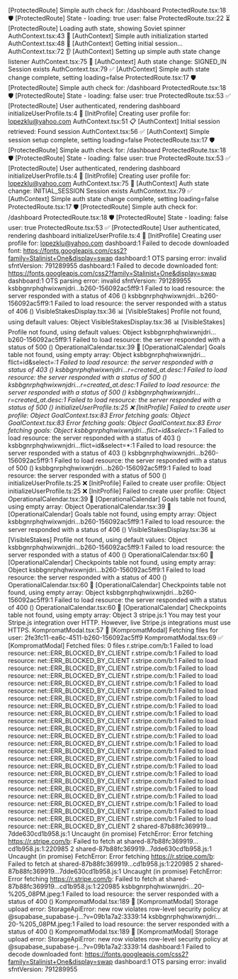 [ProtectedRoute] Simple auth check for: /dashboard
ProtectedRoute.tsx:18
🛡️ [ProtectedRoute] State - loading: true user: false
ProtectedRoute.tsx:22
⏳ [ProtectedRoute] Loading auth state, showing Soviet spinner
AuthContext.tsx:43
🚀 [AuthContext] Simple auth initialization started
AuthContext.tsx:48
🔄 [AuthContext] Getting initial session...
AuthContext.tsx:72
👂 [AuthContext] Setting up simple auth state change listener
AuthContext.tsx:75
🔄 [AuthContext] Auth state change: SIGNED_IN Session exists
AuthContext.tsx:79
✅ [AuthContext] Simple auth state change complete, setting loading=false
ProtectedRoute.tsx:17
🛡️ [ProtectedRoute] Simple auth check for: /dashboard
ProtectedRoute.tsx:18
🛡️ [ProtectedRoute] State - loading: false user: true
ProtectedRoute.tsx:53
✅ [ProtectedRoute] User authenticated, rendering dashboard
initializeUserProfile.ts:4
🔧 [InitProfile] Creating user profile for: lopezklu@yahoo.com
AuthContext.tsx:51
📋 [AuthContext] Initial session retrieved: Found session
AuthContext.tsx:56
✅ [AuthContext] Simple session setup complete, setting loading=false
ProtectedRoute.tsx:17
🛡️ [ProtectedRoute] Simple auth check for: /dashboard
ProtectedRoute.tsx:18
🛡️ [ProtectedRoute] State - loading: false user: true
ProtectedRoute.tsx:53
✅ [ProtectedRoute] User authenticated, rendering dashboard
initializeUserProfile.ts:4
🔧 [InitProfile] Creating user profile for: lopezklu@yahoo.com
AuthContext.tsx:75
🔄 [AuthContext] Auth state change: INITIAL_SESSION Session exists
AuthContext.tsx:79
✅ [AuthContext] Simple auth state change complete, setting loading=false
ProtectedRoute.tsx:17
🛡️ [ProtectedRoute] Simple auth check for: /dashboard
ProtectedRoute.tsx:18
🛡️ [ProtectedRoute] State - loading: false user: true
ProtectedRoute.tsx:53
✅ [ProtectedRoute] User authenticated, rendering dashboard
initializeUserProfile.ts:4
🔧 [InitProfile] Creating user profile for: lopezklu@yahoo.com
dashboard:1
Failed to decode downloaded font: https://fonts.googleapis.com/css2?family=Stalinist+One&display=swap
dashboard:1
OTS parsing error: invalid sfntVersion: 791289955
dashboard:1
Failed to decode downloaded font: https://fonts.googleapis.com/css2?family=Stalinist+One&display=swap
dashboard:1
OTS parsing error: invalid sfntVersion: 791289955
ksbbgnrphqhwixwnjdri…b260-156092ac5ff9:1
Failed to load resource: the server responded with a status of 406 ()
ksbbgnrphqhwixwnjdri…b260-156092ac5ff9:1
Failed to load resource: the server responded with a status of 406 ()
VisibleStakesDisplay.tsx:36
📊 [VisibleStakes] Profile not found, using default values:
Object
VisibleStakesDisplay.tsx:36
📊 [VisibleStakes] Profile not found, using default values:
Object
ksbbgnrphqhwixwnjdri…b260-156092ac5ff9:1
Failed to load resource: the server responded with a status of 500 ()
OperationalCalendar.tsx:39
📅 [OperationalCalendar] Goals table not found, using empty array:
Object
ksbbgnrphqhwixwnjdri…flict=id&select=*:1
Failed to load resource: the server responded with a status of 403 ()
ksbbgnrphqhwixwnjdri…r=created_at.desc:1
Failed to load resource: the server responded with a status of 500 ()
ksbbgnrphqhwixwnjdri…r=created_at.desc:1
Failed to load resource: the server responded with a status of 500 ()
ksbbgnrphqhwixwnjdri…r=created_at.desc:1
Failed to load resource: the server responded with a status of 500 ()
initializeUserProfile.ts:25
❌ [InitProfile] Failed to create user profile:
Object
GoalContext.tsx:83
Error fetching goals:
Object
GoalContext.tsx:83
Error fetching goals:
Object
GoalContext.tsx:83
Error fetching goals:
Object
ksbbgnrphqhwixwnjdri…flict=id&select=*:1
Failed to load resource: the server responded with a status of 403 ()
ksbbgnrphqhwixwnjdri…flict=id&select=*:1
Failed to load resource: the server responded with a status of 403 ()
ksbbgnrphqhwixwnjdri…b260-156092ac5ff9:1
Failed to load resource: the server responded with a status of 500 ()
ksbbgnrphqhwixwnjdri…b260-156092ac5ff9:1
Failed to load resource: the server responded with a status of 500 ()
initializeUserProfile.ts:25
❌ [InitProfile] Failed to create user profile:
Object
initializeUserProfile.ts:25
❌ [InitProfile] Failed to create user profile:
Object
OperationalCalendar.tsx:39
📅 [OperationalCalendar] Goals table not found, using empty array:
Object
OperationalCalendar.tsx:39
📅 [OperationalCalendar] Goals table not found, using empty array:
Object
ksbbgnrphqhwixwnjdri…b260-156092ac5ff9:1
Failed to load resource: the server responded with a status of 406 ()
VisibleStakesDisplay.tsx:36
📊 [VisibleStakes] Profile not found, using default values:
Object
ksbbgnrphqhwixwnjdri…b260-156092ac5ff9:1
Failed to load resource: the server responded with a status of 400 ()
OperationalCalendar.tsx:60
📅 [OperationalCalendar] Checkpoints table not found, using empty array:
Object
ksbbgnrphqhwixwnjdri…b260-156092ac5ff9:1
Failed to load resource: the server responded with a status of 400 ()
OperationalCalendar.tsx:60
📅 [OperationalCalendar] Checkpoints table not found, using empty array:
Object
ksbbgnrphqhwixwnjdri…b260-156092ac5ff9:1
Failed to load resource: the server responded with a status of 400 ()
OperationalCalendar.tsx:60
📅 [OperationalCalendar] Checkpoints table not found, using empty array:
Object
3
stripe.js:1
You may test your Stripe.js integration over HTTP. However, live Stripe.js integrations must use HTTPS.
KompromatModal.tsx:57
📂 [KompromatModal] Fetching files for user: 2fe3fc11-ea6c-4511-b260-156092ac5ff9
KompromatModal.tsx:69
✅ [KompromatModal] Fetched files: 0 files
r.stripe.com/b:1
Failed to load resource: net::ERR_BLOCKED_BY_CLIENT
r.stripe.com/b:1
Failed to load resource: net::ERR_BLOCKED_BY_CLIENT
r.stripe.com/b:1
Failed to load resource: net::ERR_BLOCKED_BY_CLIENT
r.stripe.com/b:1
Failed to load resource: net::ERR_BLOCKED_BY_CLIENT
r.stripe.com/b:1
Failed to load resource: net::ERR_BLOCKED_BY_CLIENT
r.stripe.com/b:1
Failed to load resource: net::ERR_BLOCKED_BY_CLIENT
r.stripe.com/b:1
Failed to load resource: net::ERR_BLOCKED_BY_CLIENT
r.stripe.com/b:1
Failed to load resource: net::ERR_BLOCKED_BY_CLIENT
r.stripe.com/b:1
Failed to load resource: net::ERR_BLOCKED_BY_CLIENT
r.stripe.com/b:1
Failed to load resource: net::ERR_BLOCKED_BY_CLIENT
r.stripe.com/b:1
Failed to load resource: net::ERR_BLOCKED_BY_CLIENT
r.stripe.com/b:1
Failed to load resource: net::ERR_BLOCKED_BY_CLIENT
r.stripe.com/b:1
Failed to load resource: net::ERR_BLOCKED_BY_CLIENT
r.stripe.com/b:1
Failed to load resource: net::ERR_BLOCKED_BY_CLIENT
r.stripe.com/b:1
Failed to load resource: net::ERR_BLOCKED_BY_CLIENT
r.stripe.com/b:1
Failed to load resource: net::ERR_BLOCKED_BY_CLIENT
r.stripe.com/b:1
Failed to load resource: net::ERR_BLOCKED_BY_CLIENT
r.stripe.com/b:1
Failed to load resource: net::ERR_BLOCKED_BY_CLIENT
r.stripe.com/b:1
Failed to load resource: net::ERR_BLOCKED_BY_CLIENT
r.stripe.com/b:1
Failed to load resource: net::ERR_BLOCKED_BY_CLIENT
r.stripe.com/b:1
Failed to load resource: net::ERR_BLOCKED_BY_CLIENT
r.stripe.com/b:1
Failed to load resource: net::ERR_BLOCKED_BY_CLIENT
r.stripe.com/b:1
Failed to load resource: net::ERR_BLOCKED_BY_CLIENT
r.stripe.com/b:1
Failed to load resource: net::ERR_BLOCKED_BY_CLIENT
2
shared-87b88fc369919…7dde630cd1b958.js:1
Uncaught (in promise) FetchError: Error fetching https://r.stripe.com/b: Failed to fetch
    at shared-87b88fc369919…cd1b958.js:1:220985
2
shared-87b88fc369919…7dde630cd1b958.js:1
Uncaught (in promise) FetchError: Error fetching https://r.stripe.com/b: Failed to fetch
    at shared-87b88fc369919…cd1b958.js:1:220985
2
shared-87b88fc369919…7dde630cd1b958.js:1
Uncaught (in promise) FetchError: Error fetching https://r.stripe.com/b: Failed to fetch
    at shared-87b88fc369919…cd1b958.js:1:220985
ksbbgnrphqhwixwnjdri…20-%205_08PM.jpeg:1
Failed to load resource: the server responded with a status of 400 ()
KompromatModal.tsx:189
🚨 [KompromatModal] Storage upload error: StorageApiError: new row violates row-level security policy
    at @supabase_supabase-j…?v=09b1a7a2:3339:14
ksbbgnrphqhwixwnjdri…20-%205_08PM.jpeg:1
Failed to load resource: the server responded with a status of 400 ()
KompromatModal.tsx:189
🚨 [KompromatModal] Storage upload error: StorageApiError: new row violates row-level security policy
    at @supabase_supabase-j…?v=09b1a7a2:3339:14
dashboard:1
Failed to decode downloaded font: https://fonts.googleapis.com/css2?family=Stalinist+One&display=swap
dashboard:1
OTS parsing error: invalid sfntVersion: 791289955
